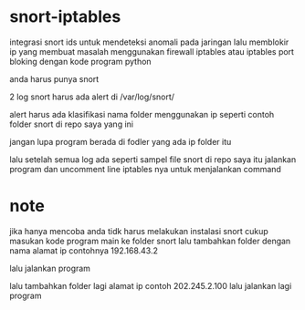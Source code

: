 # snort-iptables
integrasi snort ids untuk mendeteksi anomali pada jaringan lalu memblokir ip yang membuat masalah menggunakan firewall iptables atau iptables port bloking dengan kode program python


anda harus punya snort

2 log snort harus ada alert di /var/log/snort/ 

alert harus ada klasifikasi nama folder menggunakan ip seperti contoh folder snort di repo saya yang ini

jangan lupa program berada di fodler yang ada ip folder itu 

lalu setelah semua log ada seperti sampel file snort di repo saya itu jalankan program dan uncomment line iptables nya untuk menjalankan command

# note 
jika hanya mencoba anda tidk harus melakukan instalasi snort cukup masukan kode program main ke folder snort lalu tambahkan folder dengan nama alamat ip contohnya 192.168.43.2

lalu jalankan program

lalu tambahkan folder lagi alamat ip contoh 202.245.2.100 lalu jalankan lagi program
